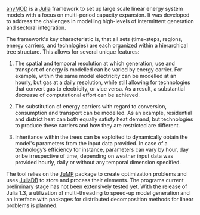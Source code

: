 
[anyMOD](https://github.com/leonardgoeke/anyMOD) is a [Julia](https://julialang.org/) framework to set up large scale linear energy system models with a focus on multi-period capacity expansion. It was developed to address the challenges in modelling high-levels of intermittent generation and sectoral integration.

The framework's key characteristic is, that all sets (time-steps, regions, energy carriers, and technlogies) are each organized within a hierarchical tree structure. This allows for several unique features:

1) The spatial and temporal resolution at which generation, use and transport of energy is modelled can be varied by energy carrier. For example, within the same model electricity can be modelled at an hourly, but gas at a daily resolution, while still allowing for technologies that convert gas to electricity, or vice versa. As a result, a substantial decrease of computational effort can be achieved.

2) The substitution of energy carriers with regard to conversion, consumption and transport can be modelled. As an example, residential and district heat can both equally satisfy heat demand, but technologies to produce these carriers and how they are restricted are different.

3) Inheritance within the trees can be exploited to dynamically obtain the model's parameters from the input data provided. In case of a technology’s efficiency for instance, parameters can vary by hour, day or be irrespective of time, depending on weather input data was provided hourly, daily or without any temporal dimension specified.

The tool relies on the [JuMP](https://github.com/JuliaOpt/JuMP.jl) package to create optimization problems and uses [JuliaDB](https://juliadb.org/) to store and process their elements. The programs current preliminary stage has not been extensively tested yet. With the release of Julia 1.3, a utilization of multi-threading to speed-up model generation and an interface with packages for distributed decomposition methods for linear problems is planned.
